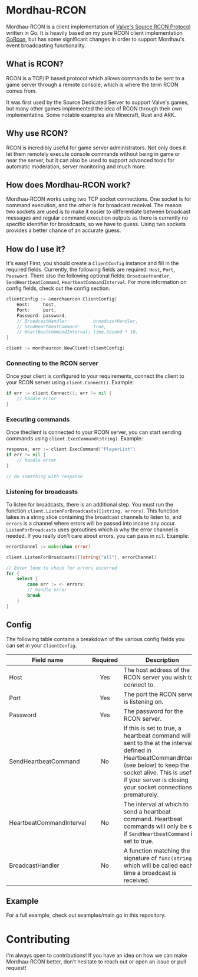 # Mordhau-RCON

Mordhau-RCON is a client implementation of [Valve's Source RCON Protocol](https://developer.valvesoftware.com/wiki/Source_RCON_Protocol) written in Go. It is heavily based on my pure RCON client implementation [GoRcon](https://github.com/sniddunc/gorcon), but has some significant changes in order to support Mordhau's event broadcasting functionality.

## What is RCON?

RCON is a TCP/IP based protocol which allows commands to be sent to a game server through a remote console, which is where the term RCON comes from.

It was first used by the Source Dedicated Server to support Valve's games, but many other games implemented the idea of RCON through their own implementatins. Some notable examples are Minecraft, Rust and ARK.

## Why use RCON?

RCON is incredibly useful for game server administrators. Not only does it let them remotely execute console commands without being in game or near the server, but it can also be used to support advanced tools for automatic moderation, server monitoring and much more.

## How does Mordhau-RCON work?

Mordhau-RCON works using two TCP socket connections. One socket is for command execution, and the other is for broadcast receival. The reason two sockets are used is to make it easier to differentiate between broadcast messages and regular command execution outputs as there is currently no specific identifier for broadcasts, so we have to guess. Using two sockets provides a better chance of an accurate guess.

## How do I use it?

It's easy! First, you should create a `ClientConfig` instance and fill in the required fields. Currently, the following fields are required: `Host`, `Port`, `Password`. There also the following optional fields: `BroadcastHandler`, `SendHeartbeatCommand`, `HeartbeatCommandInterval`. For more information on config fields, check out the config section.

```go
clientConfig := &mordhaurcon.ClientConfig{
	Host:     host,
	Port:     port,
	Password: password,
	// BroadcastHandler:         broadcastHandler,
	// SendHeartbeatCommand:     true,
	// HeartbeatCommandInterval: time.Second * 10,
}

client := mordhaurcon.NewClient(clientConfig)
```

### Connecting to the RCON server

Once your client is configured to your requirements, connect the client to your RCON server using `client.Connect()`. Example:

```go
if err := client.Connect(); err != nil {
    // handle error
}
```

### Executing commands

Once theclient is connected to your RCON server, you can start sending commands using `client.ExecCommand(string)`. Example:

```go
response, err := client.ExecCommand("PlayerList")
if err != nil {
    // handle error
}

// do something with response
```

### Listening for broadcasts

To listen for broadcasts, there is an additional step. You must run the function `client.ListenForBroadcasts([]string, errors)`. This function takes in a string slice containing the broadcast channels to listen to, and `errors` is a channel where errors will be passed into incase any occur. `ListenForBroadcasts` uses goroutines which is why the error channel is needed. If you really don't care about errors, you can pass in `nil`. Example:

```go
errorChannel := make(chan error)

client.ListenForBroadcasts([]string{"all"}, errorChannel)

// Enter loop to check for errors occurred
for {
    select {
        case err := <- errors:
        // handle error
        break
    }
}
```

## Config

The following table contains a breakdown of the various config fields you can set in your `ClientConfig`.

| Field name               | Required | Description                                                                                                                                                                                                                             |
| ------------------------ | :------: | --------------------------------------------------------------------------------------------------------------------------------------------------------------------------------------------------------------------------------------- |
| Host                     |   Yes    | The host address of the RCON server you wish to connect to.                                                                                                                                                                             |
| Port                     |   Yes    | The port the RCON server is listening on.                                                                                                                                                                                               |
| Password                 |   Yes    | The password for the RCON server.                                                                                                                                                                                                       |
| SendHeartbeatCommand     |    No    | If this is set to true, a heartbeat command will be sent to the at the interval defined in HeartbeatCommandInterval (see below) to keep the socket alive. This is useful if your server is closing your socket connections prematurely. |
| HeartbeatCommandInterval |    No    | The interval at which to send a heartbeat command. Heartbeat commands will only be sent if `SendHeartbeatCommand` is set to true.                                                                                                       |
| BroadcastHandler         |    No    | A function matching the signature of `func(string)` which will be called each time a broadcast is received.                                                                                                                             |

## Example

For a full example, check out examples/main.go in this repository.

# Contributing

I'm always open to contributions! If you have an idea on how we can make Mordhau-RCON better, don't hesitate to reach out or open an issue or pull request!
